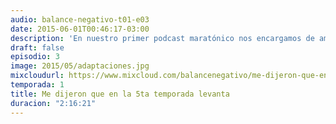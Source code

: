 ```yaml
---
audio: balance-negativo-t01-e03
date: 2015-06-01T00:46:17-03:00
description: 'En nuestro primer podcast maratónico nos encargamos de amar y destrozar un montón de series y películas basadas en comics. También recomendamos “Louie” y “Mouse Guard”. Dos horas de puro amor al odio, y de puro odio al amor.'
draft: false
episodio: 3
image: 2015/05/adaptaciones.jpg
mixcloudurl: https://www.mixcloud.com/balancenegativo/me-dijeron-que-en-la-5ta-temporada-levanta-balance-negativo-t01-e03/
temporada: 1
title: Me dijeron que en la 5ta temporada levanta
duracion: "2:16:21"
---
```


